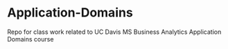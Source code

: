 # Application-Domains
Repo for class work related to UC Davis MS Business Analytics Application Domains course
